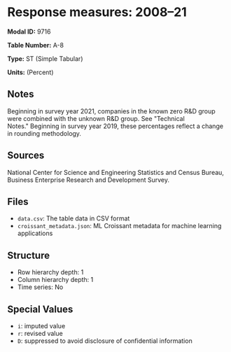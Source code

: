 # Response measures: 2008–21

**Modal ID:** 9716

**Table Number:** A-8

**Type:** ST (Simple Tabular)

**Units:** (Percent)

## Notes

Beginning in survey year 2021, companies in the known zero R&D group were combined with the unknown R&D group. See "Technical Notes." Beginning in survey year 2019, these percentages reflect a change in rounding methodology.

## Sources

National Center for Science and Engineering Statistics and Census Bureau, Business Enterprise Research and Development Survey.

## Files

- `data.csv`: The table data in CSV format
- `croissant_metadata.json`: ML Croissant metadata for machine learning applications

## Structure

- Row hierarchy depth: 1
- Column hierarchy depth: 1
- Time series: No

## Special Values

- `i`: imputed value
- `r`: revised value
- `D`: suppressed to avoid disclosure of confidential information
